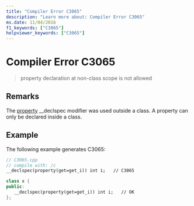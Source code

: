 ```yaml
---
title: "Compiler Error C3065"
description: "Learn more about: Compiler Error C3065"
ms.date: 11/04/2016
f1_keywords: ["C3065"]
helpviewer_keywords: ["C3065"]
---
```

# Compiler Error C3065

> property declaration at non-class scope is not allowed

## Remarks

The [property](../../cpp/property-cpp.md) __declspec modifier was used outside a class.  A property can only be declared inside a class.

## Example

The following example generates C3065:

```cpp
// C3065.cpp
// compile with: /c
__declspec(property(get=get_i)) int i;   // C3065

class x {
public:
   __declspec(property(get=get_i)) int i;   // OK
};
```
